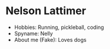 # Nelson Lattimer

- Hobbies: Running, pickleball, coding
- Spyname: Nelly
- About me (Fake): Loves dogs
